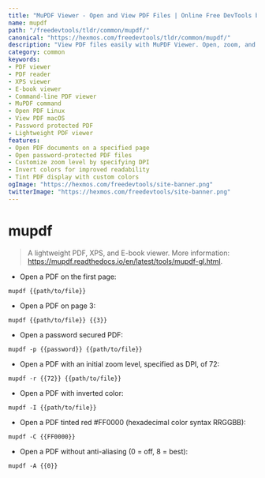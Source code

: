 ```yaml
---
title: "MuPDF Viewer - Open and View PDF Files | Online Free DevTools by Hexmos"
name: mupdf
path: "/freedevtools/tldr/common/mupdf/"
canonical: "https://hexmos.com/freedevtools/tldr/common/mupdf/"
description: "View PDF files easily with MuPDF Viewer. Open, zoom, and customize PDF display with command-line options. Free online tool, no registration required."
category: common
keywords:
- PDF viewer
- PDF reader
- XPS viewer
- E-book viewer
- Command-line PDF viewer
- MuPDF command
- Open PDF Linux
- View PDF macOS
- Password protected PDF
- Lightweight PDF viewer
features:
- Open PDF documents on a specified page
- Open password-protected PDF files
- Customize zoom level by specifying DPI
- Invert colors for improved readability
- Tint PDF display with custom colors
ogImage: "https://hexmos.com/freedevtools/site-banner.png"
twitterImage: "https://hexmos.com/freedevtools/site-banner.png"
---
```


# mupdf

> A lightweight PDF, XPS, and E-book viewer.
> More information: <https://mupdf.readthedocs.io/en/latest/tools/mupdf-gl.html>.

- Open a PDF on the first page:

`mupdf {{path/to/file}}`

- Open a PDF on page 3:

`mupdf {{path/to/file}} {{3}}`

- Open a password secured PDF:

`mupdf -p {{password}} {{path/to/file}}`

- Open a PDF with an initial zoom level, specified as DPI, of 72:

`mupdf -r {{72}} {{path/to/file}}`

- Open a PDF with inverted color:

`mupdf -I {{path/to/file}}`

- Open a PDF tinted red #FF0000 (hexadecimal color syntax RRGGBB):

`mupdf -C {{FF0000}}`

- Open a PDF without anti-aliasing (0 = off, 8 = best):

`mupdf -A {{0}}`
